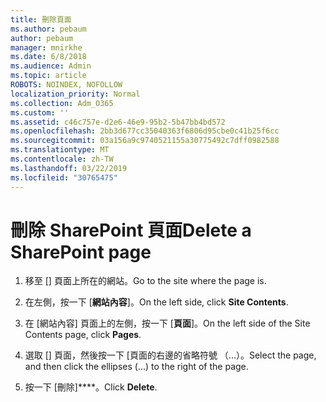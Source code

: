 ```yaml
---
title: 刪除頁面
ms.author: pebaum
author: pebaum
manager: mnirkhe
ms.date: 6/8/2018
ms.audience: Admin
ms.topic: article
ROBOTS: NOINDEX, NOFOLLOW
localization_priority: Normal
ms.collection: Adm_O365
ms.custom: ''
ms.assetid: c46c757e-d2e6-46e9-95b2-5b47bb4bd572
ms.openlocfilehash: 2bb3d677cc35040363f6806d95cbe0c41b25f6cc
ms.sourcegitcommit: 03a156a9c9740521155a30775492c7dff0982588
ms.translationtype: MT
ms.contentlocale: zh-TW
ms.lasthandoff: 03/22/2019
ms.locfileid: "30765475"
---
```

# <a name="delete-a-sharepoint-page"></a><span data-ttu-id="1cb03-102">刪除 SharePoint 頁面</span><span class="sxs-lookup"><span data-stu-id="1cb03-102">Delete a SharePoint page</span></span>

1. <span data-ttu-id="1cb03-103">移至 [] 頁面上所在的網站。</span><span class="sxs-lookup"><span data-stu-id="1cb03-103">Go to the site where the page is.</span></span>
    
2. <span data-ttu-id="1cb03-104">在左側，按一下 [**網站內容**]。</span><span class="sxs-lookup"><span data-stu-id="1cb03-104">On the left side, click **Site Contents**.</span></span>
    
3. <span data-ttu-id="1cb03-105">在 [網站內容] 頁面上的左側，按一下 [**頁面**]。</span><span class="sxs-lookup"><span data-stu-id="1cb03-105">On the left side of the Site Contents page, click **Pages**.</span></span>
    
4. <span data-ttu-id="1cb03-106">選取 [] 頁面，然後按一下 [頁面的右邊的省略符號 （...）。</span><span class="sxs-lookup"><span data-stu-id="1cb03-106">Select the page, and then click the ellipses (...) to the right of the page.</span></span>
    
5. <span data-ttu-id="1cb03-107">按一下 [刪除]\*\*\*\*。</span><span class="sxs-lookup"><span data-stu-id="1cb03-107">Click **Delete**.</span></span>
    

